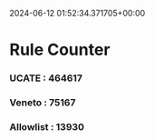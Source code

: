 2024-06-12 01:52:34.371705+00:00
# Rule Counter 
 ### UCATE : 464617

 ### Veneto : 75167

 ### Allowlist : 13930